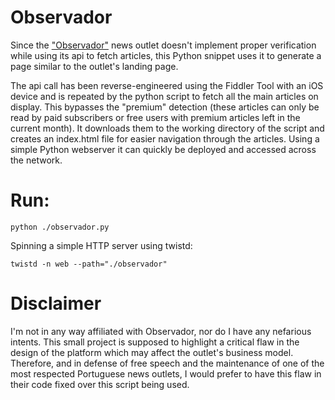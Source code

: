 # Observador

Since the ["Observador"](https://observador.pt/) news outlet doesn't implement proper verification while using its api to fetch articles, this Python snippet uses it to generate a page similar to the outlet's landing page. 

The api call has been reverse-engineered using the Fiddler Tool with an iOS device and is repeated by the python script to fetch all the main articles on display. This bypasses the "premium" detection (these articles can only be read by paid subscribers or free users with premium articles left in the current month). It downloads them to the working directory of the script and creates an index.html file for easier navigation through the articles. Using a simple Python webserver it can quickly be deployed and accessed across the network.
# Run:
`python ./observador.py`

Spinning a simple HTTP server using twistd:

`twistd -n web --path="./observador"`

# Disclaimer
I'm not in any way affiliated with Observador, nor do I have any nefarious intents. This small project is supposed to highlight a critical flaw in the design of the platform which may affect the outlet's business model. Therefore, and in defense of free speech and the maintenance of one of the most respected Portuguese news outlets, I would prefer to have this flaw in their code fixed over this script being used. 

